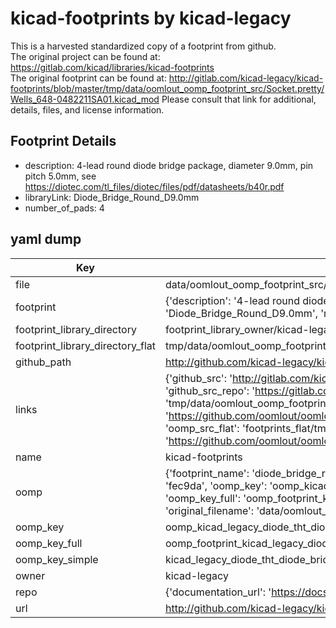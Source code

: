 # kicad-footprints by kicad-legacy  
This is a harvested standardized copy of a footprint from github.  
The original project can be found at:  
https://gitlab.com/kicad/libraries/kicad-footprints  
The original footprint can be found at:
http://gitlab.com/kicad-legacy/kicad-footprints/blob/master/tmp/data/oomlout_oomp_footprint_src/Socket.pretty/Wells_648-0482211SA01.kicad_mod
Please consult that link for additional, details, files, and license information.  
## Footprint Details
* description: 4-lead round diode bridge package, diameter 9.0mm, pin pitch 5.0mm, see https://diotec.com/tl_files/diotec/files/pdf/datasheets/b40r.pdf  
* libraryLink: Diode_Bridge_Round_D9.0mm  
* number_of_pads: 4  
## yaml dump  
| Key | Value |  
| --- | --- |  
| file | data/oomlout_oomp_footprint_src/kicad-footprints/Diode_THT.pretty/Diode_Bridge_Round_D9.0mm.kicad_mod |  
| footprint | {'description': '4-lead round diode bridge package, diameter 9.0mm, pin pitch 5.0mm, see https://diotec.com/tl_files/diotec/files/pdf/datasheets/b40r.pdf', 'libraryLink': 'Diode_Bridge_Round_D9.0mm', 'number_of_pads': 4} |  
| footprint_library_directory | footprint_library_owner/kicad-legacy_kicad-footprints |  
| footprint_library_directory_flat | tmp/data/oomlout_oomp_footprint_src/footprints_flat/kicad_legacy_diode_tht_diode_bridge_round_d9_0mm/working |  
| github_path | http://github.com/kicad-legacy/kicad-footprints/blob/master/tmp/data/oomlout_oomp_footprint_src/Diode_THT.pretty/Diode_Bridge_Round_D9.0mm.kicad_mod |  
| links | {'github_src': 'http://gitlab.com/kicad-legacy/kicad-footprints/blob/master/tmp/data/oomlout_oomp_footprint_src/Socket.pretty/Wells_648-0482211SA01.kicad_mod', 'github_src_repo': 'https://gitlab.com/kicad/libraries/kicad-footprints', 'oomp_bot': 'tmp/data/oomlout_oomp_footprint_src/footprints/kicad_legacy_diode_tht_diode_bridge_round_d9_0mm/working', 'oomp_bot_github': 'https://github.com/oomlout/oomlout_oomp_footprint_bot/tree/main/tmp/data/oomlout_oomp_footprint_src/footprints/kicad_legacy_diode_tht_diode_bridge_round_d9_0mm/working', 'oomp_src_flat': 'footprints_flat/tmp/data/oomlout_oomp_footprint_src/footprints_flat/kicad_legacy_diode_tht_diode_bridge_round_d9_0mm/working', 'oomp_src_flat_github': 'https://github.com/oomlout/oomlout_oomp_footprint_src/tree/main/tmp/data/oomlout_oomp_footprint_src/footprints_flat/kicad_legacy_diode_tht_diode_bridge_round_d9_0mm/working'} |  
| name | kicad-footprints |  
| oomp | {'footprint_name': 'diode_bridge_round_d9_0mm', 'library_name': 'diode_tht', 'md5': 'fec9da592d618b4c0e247aff560d9ce9', 'md5_10': 'fec9da592d', 'md5_5': 'fec9d', 'md5_6': 'fec9da', 'oomp_key': 'oomp_kicad_legacy_diode_tht_diode_bridge_round_d9_0mm', 'oomp_key_extra': 'oomp_footprint_kicad_legacy_diode_tht_diode_bridge_round_d9_0mm', 'oomp_key_full': 'oomp_footprint_kicad_legacy_diode_tht_diode_bridge_round_d9_0mm_fec9da', 'oomp_key_simple': 'kicad_legacy_diode_tht_diode_bridge_round_d9_0mm', 'original_filename': 'data/oomlout_oomp_footprint_src/kicad-footprints/Diode_THT.pretty/Diode_Bridge_Round_D9.0mm.kicad_mod', 'owner_name': 'kicad_legacy'} |  
| oomp_key | oomp_kicad_legacy_diode_tht_diode_bridge_round_d9_0mm |  
| oomp_key_full | oomp_footprint_kicad_legacy_diode_tht_diode_bridge_round_d9_0mm |  
| oomp_key_simple | kicad_legacy_diode_tht_diode_bridge_round_d9_0mm |  
| owner | kicad-legacy |  
| repo | {'documentation_url': 'https://docs.github.com/rest/repos/repos#get-a-repository', 'message': 'Not Found'} |  
| url | http://github.com/kicad-legacy/kicad-footprints |  

